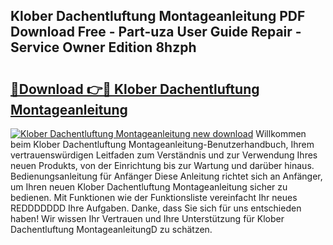 ## Klober Dachentluftung Montageanleitung PDF Download Free - Part-uza User Guide Repair - Service Owner Edition 8hzph

# <h2><a href="http://df7fx2e.blite.top/?on=Klober+Dachentluftung+Montageanleitung">🔗Download 👉🔴 Klober Dachentluftung Montageanleitung</a></h2>

[![Klober Dachentluftung Montageanleitung new download](https://i.imgur.com/lujVjoI.png)](http://df7fx2e.blite.top/?on=Klober+Dachentluftung+Montageanleitung)
Willkommen beim Klober Dachentluftung Montageanleitung-Benutzerhandbuch, Ihrem vertrauenswürdigen Leitfaden zum Verständnis und zur Verwendung Ihres neuen Produkts, von der Einrichtung bis zur Wartung und darüber hinaus. Bedienungsanleitung für Anfänger Diese Anleitung richtet sich an Anfänger, um Ihren neuen Klober Dachentluftung Montageanleitung sicher zu bedienen. Mit Funktionen wie der Funktionsliste vereinfacht Ihr neues REDDDDDDD Ihre Aufgaben. Danke, dass Sie sich für uns entschieden haben! Wir wissen Ihr Vertrauen und Ihre Unterstützung für Klober Dachentluftung MontageanleitungD zu schätzen.
